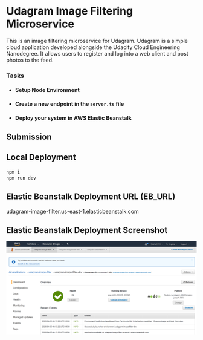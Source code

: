 # Udagram Image Filtering Microservice

This is an image filtering microservice for Udagram. Udagram is a simple cloud application developed alongside the Udacity Cloud Engineering Nanodegree. It allows users to register and log into a web client and post photos to the feed.


### Tasks

- #### Setup Node Environment

- #### Create a new endpoint in the `server.ts` file

- #### Deploy your system in AWS Elastic Beanstalk


## Submission

## Local Deployment
```shell
npm i
npm run dev
```
## Elastic Beanstalk Deployment URL (EB_URL)
udagram-image-filter.us-east-1.elasticbeanstalk.com

## Elastic Beanstalk Deployment Screenshot
![](deployment_screenshots/deployment_screenshot_shahid.png)



